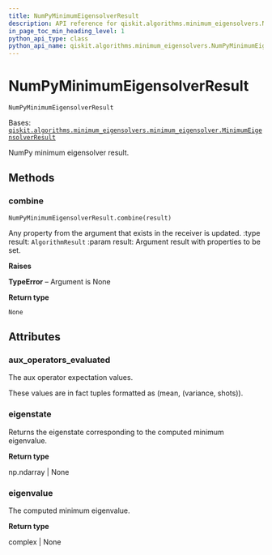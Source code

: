 ```yaml
---
title: NumPyMinimumEigensolverResult
description: API reference for qiskit.algorithms.minimum_eigensolvers.NumPyMinimumEigensolverResult
in_page_toc_min_heading_level: 1
python_api_type: class
python_api_name: qiskit.algorithms.minimum_eigensolvers.NumPyMinimumEigensolverResult
---
```


# NumPyMinimumEigensolverResult

<span id="qiskit.algorithms.minimum_eigensolvers.NumPyMinimumEigensolverResult" />

`NumPyMinimumEigensolverResult`

Bases: [`qiskit.algorithms.minimum_eigensolvers.minimum_eigensolver.MinimumEigensolverResult`](qiskit.algorithms.minimum_eigensolvers.MinimumEigensolverResult "qiskit.algorithms.minimum_eigensolvers.minimum_eigensolver.MinimumEigensolverResult")

NumPy minimum eigensolver result.

## Methods

### combine

<span id="qiskit.algorithms.minimum_eigensolvers.NumPyMinimumEigensolverResult.combine" />

`NumPyMinimumEigensolverResult.combine(result)`

Any property from the argument that exists in the receiver is updated. :type result: `AlgorithmResult` :param result: Argument result with properties to be set.

**Raises**

**TypeError** – Argument is None

**Return type**

`None`

## Attributes

<span id="qiskit.algorithms.minimum_eigensolvers.NumPyMinimumEigensolverResult.aux_operators_evaluated" />

### aux\_operators\_evaluated

The aux operator expectation values.

These values are in fact tuples formatted as (mean, (variance, shots)).

<span id="qiskit.algorithms.minimum_eigensolvers.NumPyMinimumEigensolverResult.eigenstate" />

### eigenstate

Returns the eigenstate corresponding to the computed minimum eigenvalue.

**Return type**

np.ndarray | None

<span id="qiskit.algorithms.minimum_eigensolvers.NumPyMinimumEigensolverResult.eigenvalue" />

### eigenvalue

The computed minimum eigenvalue.

**Return type**

complex | None

